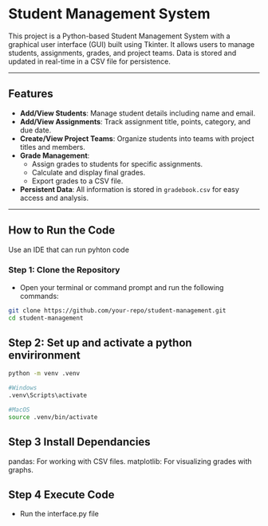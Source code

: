 # Student Management System

This project is a Python-based Student Management System with a graphical user interface (GUI) built using Tkinter. It allows users to manage students, assignments, grades, and project teams. Data is stored and updated in real-time in a CSV file for persistence.

---

## Features
- **Add/View Students**: Manage student details including name and email.
- **Add/View Assignments**: Track assignment title, points, category, and due date.
- **Create/View Project Teams**: Organize students into teams with project titles and members.
- **Grade Management**:
  - Assign grades to students for specific assignments.
  - Calculate and display final grades.
  - Export grades to a CSV file.
- **Persistent Data**: All information is stored in `gradebook.csv` for easy access and analysis.

---

## How to Run the Code

Use an IDE that can run pyhton code

### Step 1: Clone the Repository
- Open your terminal or command prompt and run the following commands:
```bash
git clone https://github.com/your-repo/student-management.git
cd student-management
```

## Step 2: Set up and activate a python envirironment

```bash
python -m venv .venv

#Windows
.venv\Scripts\activate

#MacOS
source .venv/bin/activate
```

## Step 3 Install Dependancies

pandas: For working with CSV files.
matplotlib: For visualizing grades with graphs.

## Step 4 Execute Code

- Run the interface.py file
